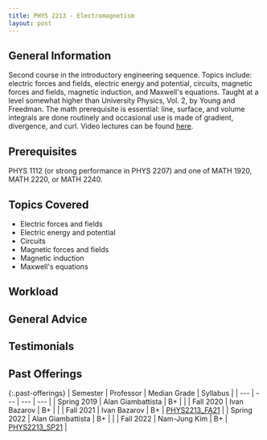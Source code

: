 ```yaml
---
title: PHYS 2213 - Electromagnetism
layout: post
---
```


<link rel="stylesheet" href="/main.css">

## General Information

Second course in the introductory engineering sequence. Topics include: electric forces and fields, electric energy and potential, circuits, magnetic forces and fields, magnetic induction, and Maxwell's equations. Taught at a level somewhat higher than University Physics, Vol. 2, by Young and Freedman. The math prerequisite is essential: line, surface, and volume integrals are done routinely and occasional use is made of gradient, divergence, and curl. Video lectures can be found [here](https://www.youtube.com/@gmuchomas).

## Prerequisites

PHYS 1112 (or strong performance in PHYS 2207) and one of MATH 1920, MATH 2220, or MATH 2240.

## Topics Covered

  - Electric forces and fields
  - Electric energy and potential
  - Circuits
  - Magnetic forces and fields
  - Magnetic induction
  - Maxwell's equations

## Workload



## General Advice



## Testimonials



## Past Offerings

{:.past-offerings}
| Semester | Professor | Median Grade | Syllabus |
| --- | --- | --- | --- |
| Spring 2019 | Alan Giambattista | B+ |  |
| Fall 2020 | Ivan Bazarov | B+ |  |
| Fall 2021 | Ivan Bazarov | B+ | [PHYS2213_FA21](https://docs.google.com/document/d/12ysTETizEVrN1ECCdJNldHrBEr56L-i_hf3JfyGNUKw/edit) |
| Spring 2022 | Alan Giambattista | B+ |  |
| Fall 2022 | Nam-Jung Kim | B+ | [PHYS2213_SP21](https://docs.google.com/document/d/1wQb3GTmdDFkg0NLm433LgEtRU9n7CA7NaxjpdE_DKYw/edit) |
